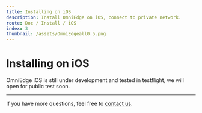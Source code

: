 ```yaml
---
title: Installing on iOS
description: Install OmniEdge on iOS, connect to private network.
route: Doc / Install / iOS
index: 3
thumbnail: /assets/OmniEdgeall0.5.png
---
```


# Installing on iOS

OmniEdge iOS is still under development and tested in testflight, we will open for public test soon.

-----

If you have more questions, feel free to [contact us](mailto:support@omniedge.io).